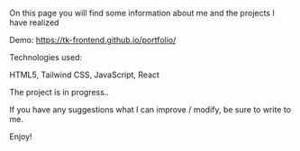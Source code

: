 On this page you will find some information about me and the projects I have realized

Demo: https://tk-frontend.github.io/portfolio/

Technologies used:

HTML5, Tailwind CSS, JavaScript, React

The project is in progress..

If you have any suggestions what I can improve / modify, be sure to write to me.

Enjoy!
